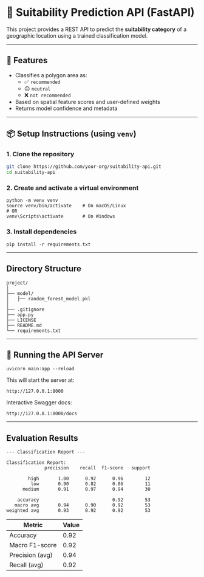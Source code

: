 # 🧠 Suitability Prediction API (FastAPI)

This project provides a REST API to predict the **suitability category** of a geographic location using a trained classification model.

---

## 🚀 Features

- Classifies a polygon area as:
  - ✅ `recommended`
  - 😐 `neutral`
  - ❌ `not recommended`
- Based on spatial feature scores and user-defined weights
- Returns model confidence and metadata

---

## 📦 Setup Instructions (using `venv`)

### 1. Clone the repository

```bash
git clone https://github.com/your-org/suitability-api.git
cd suitability-api
```

### 2. Create and activate a virtual environment
```
python -m venv venv
source venv/bin/activate    # On macOS/Linux
# OR
venv\Scripts\activate       # On Windows
```

### 3. Install dependencies
```
pip install -r requirements.txt
```
---
## Directory Structure
```
project/
│
├── model/
│   ├── random_forest_model.pkl
│
├── .gitignore
├── app.py
├── LICENSE
├── README.md
└── requirements.txt
```
---
## 🚦 Running the API Server
```
uvicorn main:app --reload
```

This will start the server at:
```
http://127.0.0.1:8000
```

Interactive Swagger docs:
```
http://127.0.0.1:8000/docs
```

---
## Evaluation Results

```
--- Classification Report ---

Classification Report:
              precision    recall  f1-score   support

        high       1.00      0.92      0.96        12
         low       0.90      0.82      0.86        11
      medium       0.91      0.97      0.94        30

    accuracy                           0.92        53
   macro avg       0.94      0.90      0.92        53
weighted avg       0.93      0.92      0.92        53

```

| Metric          | Value |
| --------------- | ----- |
| Accuracy        | 0.92  |
| Macro F1-score  | 0.92  |
| Precision (avg) | 0.94  |
| Recall (avg)    | 0.92  |
